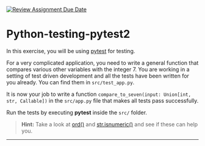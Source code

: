 [![Review Assignment Due Date](https://classroom.github.com/assets/deadline-readme-button-24ddc0f5d75046c5622901739e7c5dd533143b0c8e959d652212380cedb1ea36.svg)](https://classroom.github.com/a/fuuM-sq7)
# Python-testing-pytest2

In this exercise, you will be using [pytest](https://pytest.org) for testing.

For a very complicated application, you need to write a general function that
compares various other variables with the integer 7.
You are working in a setting of test driven development and all the tests have been
written for you already. You can find them in `src/test_app.py`.

It is now your job to write a function `compare_to_seven(input: Union[int, str, Callable])`
in the `src/app.py` file that makes all tests pass successfully.

Run the tests by executing **pytest** inside the `src/` folder.


> **Hint:** Take a look at [ord()](https://docs.python.org/3/library/functions.html#ord)
and [str.isnumeric()](https://docs.python.org/3/library/stdtypes.html#str.isnumeric) and
see if these can help you.
---

